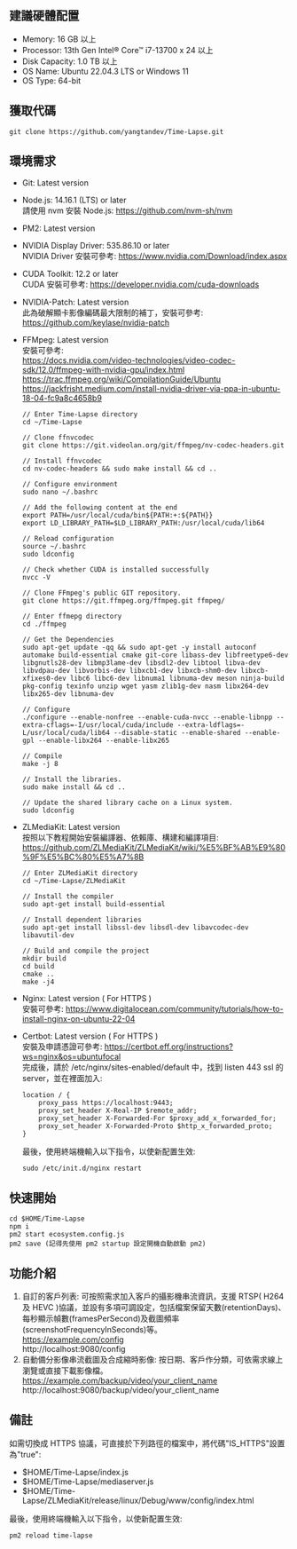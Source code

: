 ## 建議硬體配置

-   Memory: 16 GB 以上
-   Processor: 13th Gen Intel® Core™ i7-13700 x 24 以上
-   Disk Capacity: 1.0 TB 以上
-   OS Name: Ubuntu 22.04.3 LTS or Windows 11
-   OS Type: 64-bit

## 獲取代碼

```
git clone https://github.com/yangtandev/Time-Lapse.git
```

## 環境需求

-   Git: Latest version
-   Node.js: 14.16.1 (LTS) or later  
    請使用 nvm 安裝 Node.js: https://github.com/nvm-sh/nvm
-   PM2: Latest version
-   NVIDIA Display Driver: 535.86.10 or later  
    NVIDIA Driver 安裝可參考: https://www.nvidia.com/Download/index.aspx
-   CUDA Toolkit: 12.2 or later  
    CUDA 安裝可參考: https://developer.nvidia.com/cuda-downloads
-   NVIDIA-Patch: Latest version  
    此為破解顯卡影像編碼最大限制的補丁，安裝可參考: https://github.com/keylase/nvidia-patch
-   FFMpeg: Latest version  
    安裝可參考:  
    https://docs.nvidia.com/video-technologies/video-codec-sdk/12.0/ffmpeg-with-nvidia-gpu/index.html
    https://trac.ffmpeg.org/wiki/CompilationGuide/Ubuntu  
    https://jackfrisht.medium.com/install-nvidia-driver-via-ppa-in-ubuntu-18-04-fc9a8c4658b9
    ```
    // Enter Time-Lapse directory
    cd ~/Time-Lapse
    
    // Clone ffnvcodec
    git clone https://git.videolan.org/git/ffmpeg/nv-codec-headers.git
    
    // Install ffnvcodec
    cd nv-codec-headers && sudo make install && cd ..
    
    // Configure environment
    sudo nano ~/.bashrc
    
    // Add the following content at the end
    export PATH=/usr/local/cuda/bin${PATH:+:${PATH}}
    export LD_LIBRARY_PATH=$LD_LIBRARY_PATH:/usr/local/cuda/lib64
    
    // Reload configuration
    source ~/.bashrc
    sudo ldconfig
    
    // Check whether CUDA is installed successfully
    nvcc -V
    
    // Clone FFmpeg's public GIT repository.
    git clone https://git.ffmpeg.org/ffmpeg.git ffmpeg/
    
    // Enter ffmepg directory
    cd ./ffmpeg
    
    // Get the Dependencies
    sudo apt-get update -qq && sudo apt-get -y install autoconf automake build-essential cmake git-core libass-dev libfreetype6-dev libgnutls28-dev libmp3lame-dev libsdl2-dev libtool libva-dev libvdpau-dev libvorbis-dev libxcb1-dev libxcb-shm0-dev libxcb-xfixes0-dev libc6 libc6-dev libnuma1 libnuma-dev meson ninja-build pkg-config texinfo unzip wget yasm zlib1g-dev nasm libx264-dev libx265-dev libnuma-dev
    
    // Configure
    ./configure --enable-nonfree --enable-cuda-nvcc --enable-libnpp --extra-cflags=-I/usr/local/cuda/include --extra-ldflags=-L/usr/local/cuda/lib64 --disable-static --enable-shared --enable-gpl --enable-libx264 --enable-libx265
    
    // Compile
    make -j 8
    
    // Install the libraries.
    sudo make install && cd ..

    // Update the shared library cache on a Linux system.
    sudo ldconfig  
    ```
-   ZLMediaKit: Latest version  
    按照以下教程開始安裝編譯器、依賴庫、構建和編譯項目: https://github.com/ZLMediaKit/ZLMediaKit/wiki/%E5%BF%AB%E9%80%9F%E5%BC%80%E5%A7%8B
    ```
    // Enter ZLMediaKit directory
    cd ~/Time-Lapse/ZLMediaKit
    
    // Install the compiler
    sudo apt-get install build-essential
    
    // Install dependent libraries
    sudo apt-get install libssl-dev libsdl-dev libavcodec-dev libavutil-dev
    
    // Build and compile the project
    mkdir build
    cd build
    cmake ..
    make -j4
    ```
-   Nginx: Latest version ( For HTTPS )  
    安裝可參考: https://www.digitalocean.com/community/tutorials/how-to-install-nginx-on-ubuntu-22-04
-   Certbot: Latest version ( For HTTPS )  
    安裝及申請憑證可參考: https://certbot.eff.org/instructions?ws=nginx&os=ubuntufocal  
    完成後，請於 /etc/nginx/sites-enabled/default 中，找到 listen 443 ssl 的 server，並在裡面加入:

    ```
    location / {
        proxy_pass https://localhost:9443;
        proxy_set_header X-Real-IP $remote_addr;
        proxy_set_header X-Forwarded-For $proxy_add_x_forwarded_for;
        proxy_set_header X-Forwarded-Proto $http_x_forwarded_proto;
    }
    ```

    最後，使用終端機輸入以下指令，以使新配置生效:

    ```
    sudo /etc/init.d/nginx restart
    ```

## 快速開始

```
cd $HOME/Time-Lapse
npm i
pm2 start ecosystem.config.js
pm2 save (記得先使用 pm2 startup 設定開機自動啟動 pm2)
```

## 功能介紹

1. 自訂的客戶列表: 可按照需求加入客戶的攝影機串流資訊，支援 RTSP( H264 及 HEVC )協議，並設有多項可調設定，包括檔案保留天數(retentionDays)、每秒顯示幀數(framesPerSecond)及截圖頻率(screenshotFrequencyInSeconds)等。  
   https://example.com/config  
   http://localhost:9080/config
2. 自動備分影像串流截圖及合成縮時影像: 按日期、客戶作分類，可依需求線上瀏覽或直接下載影像檔。  
   https://example.com/backup/video/your_client_name  
   http://localhost:9080/backup/video/your_client_name

## 備註

如需切換成 HTTPS 協議，可直接於下列路徑的檔案中，將代碼"IS_HTTPS"設置為"true":

-   $HOME/Time-Lapse/index.js
-   $HOME/Time-Lapse/mediaserver.js
-   $HOME/Time-Lapse/ZLMediaKit/release/linux/Debug/www/config/index.html

最後，使用終端機輸入以下指令，以使新配置生效:

```
pm2 reload time-lapse
```
